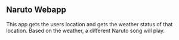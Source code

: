 ## Naruto Webapp


This app gets the users location and gets the weather status of that location. Based on the weather, a different Naruto song will play.
